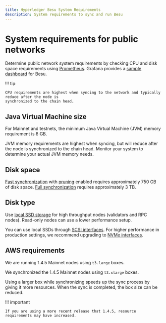 ```yaml
---
title: Hyperledger Besu System Requirements
description: System requirements to sync and run Besu
---
```


# System requirements for public networks

Determine public network system requirements by checking CPU and disk space requirements using
[Prometheus](../how-to/monitor/metrics.md).
Grafana provides a [sample dashboard](https://grafana.com/grafana/dashboards/10273) for Besu.

!!! tip

    CPU requirements are highest when syncing to the network and typically reduce after the node is
    synchronized to the chain head.

## Java Virtual Machine size

For Mainnet and testnets, the minimum Java Virtual Machine (JVM) memory requirement is 8 GB.

JVM memory requirements are highest when syncing, but will reduce after the node is synchronized
to the chain head. Monitor your system to determine your actual JVM memory needs.

## Disk space

[Fast synchronization](../reference/cli/options.md#sync-mode) with
[pruning](../concepts/data-storage-formats.md) enabled requires approximately 750 GB of disk space.
[Full synchronization](../reference/cli/options.md#sync-mode) requires approximately 3 TB.

## Disk type

Use [local SSD storage](https://cloud.google.com/compute/docs/disks) for high throughput nodes (validators and RPC nodes).
Read-only nodes can use a lower performance setup.

You can use local SSDs through [SCSI interfaces](https://en.wikipedia.org/wiki/SCSI).
For higher performance in production settings, we recommend upgrading to
[NVMe interfaces](https://cloud.google.com/compute/docs/disks/local-ssd#performance).

## AWS requirements

We are running 1.4.5 Mainnet nodes using `t3.large` boxes.

We synchronized the 1.4.5 Mainnet nodes using `t3.xlarge` boxes.

Using a larger box while synchronizing speeds up the sync process by giving it more resources. When the
sync is completed, the box size can be reduced.

!!! important

    If you are using a more recent release that 1.4.5, resource requirements may have increased.
